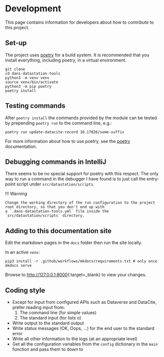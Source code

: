 Development
===========

This page contains information for developers about how to contribute to this project.

Set-up
------

The project uses [poetry] for a build system. It is recommended that you install everything, including poetry, in a
virtual environment.

```shell
git clone 
cd dans-datastation-tools
python3 -m venv venv
source venv/bin/activate
python3 -m pip poetry 
poetry install
```

Testing commands
----------------

After `poetry install` the commands provided by the module can be tested by prepending `poetry run` to the command line,
e.g.:

```shell
poetry run update-datacite-record 10.17026/some-suffix
```

For more information about how to use poetry, see the [poetry] documentation.

[poetry]: https://python-poetry.org/

Debugging commands in IntelliJ
------------------------------

There seems to be no special support for poetry with this respect. The only way to run a command in the debugger I have
found is to just call the entry-point script under `src/datastation/scripts`.

!!! Warning
    
    Change the working directory of the run configuration to the project root directory, so that you don't end up with
    a `.dans-datastation-tools.yml` file inside the `src/datastation/scripts` directory.

Adding to this documentation site
---------------------------------

Edit the markdown pages in the `docs` folder then run the site locally.

In an active `venv`:
```shell
pip3 install -r .github/workflows/mkdocs/requirements.txt # only once
mkdocs serve
```

Browse to <http://127.0.0.1:8000>{:target=_blank} to view your changes.
 
Coding style
------------

* Except for input from configured APIs such as Dataverse and DataCite, prefer reading input from:
    1. The command line (for simple values)
    2. The standard input (for lists o)
* Write output to the standard output
* Write status messages (OK, Oops, ...) for the end user to the standard error
* Write all other information to the logs (at an appropriate level)
* Get all the configuration variables from the `config` dictionary in the `main` function and pass them to down to 